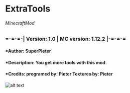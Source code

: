 # ExtraTools
###### MinecraftMod

### =-=-=-| Version: 1.0 | MC version: 1.12.2  |-=-=-=
#### *Author: SuperPieter
#### *Description: You get more tools with this mod.
#### *Credits: programed by: Pieter Textures by: Pieter

![alt text](https://github.com/SuperPieter/ExtraTools/blob/master/ExtraToolMod.png "All tools")
